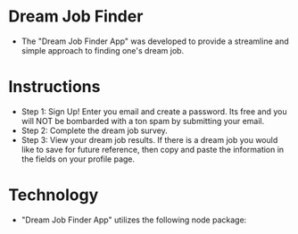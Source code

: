 # Dream Job Finder

- The "Dream Job Finder App" was developed to provide a streamline and simple approach to finding one's dream job.

# Instructions

- Step 1: Sign Up! Enter you email and create a password. Its free and you will NOT be bombarded with a ton spam by submitting your email.
- Step 2: Complete the dream job survey.
- Step 3: View your dream job results. If there is a dream job you would like to save for future reference, then copy and paste the information in the fields on your profile page.

# Technology

- "Dream Job Finder App" utilizes the following node package:
    